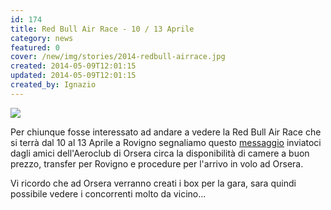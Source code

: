 ```yaml
---
id: 174
title: Red Bull Air Race - 10 / 13 Aprile
category: news
featured: 0
cover: /new/img/stories/2014-redbull-airrace.jpg
created: 2014-05-09T12:01:15
updated: 2014-05-09T12:01:15
created_by: Ignazio
---
```


 <a href="https://www.baialupo.com/docs/2014-redbull-airrace.pdf" target="_blank">
  <img class="float-start mr-3 w-[300px]" src="/new/img/stories/2014-redbull-airrace.jpg"/>
 </a>

Per chiunque fosse interessato ad andare a vedere la Red Bull Air Race che si terrà dal 10 al 13 Aprile a Rovigno segnaliamo questo
<a href="https://www.baialupo.com/docs/2014-redbull-airrace.pdf" target="_blank">messaggio</a> inviatoci dagli amici dell'Aeroclub di Orsera circa la disponibilità di camere a buon prezzo, transfer per Rovigno e procedure per l'arrivo in volo ad Orsera.

Vi ricordo che ad Orsera verranno creati i box per la gara, sara quindi possibile vedere i concorrenti molto da vicino...
